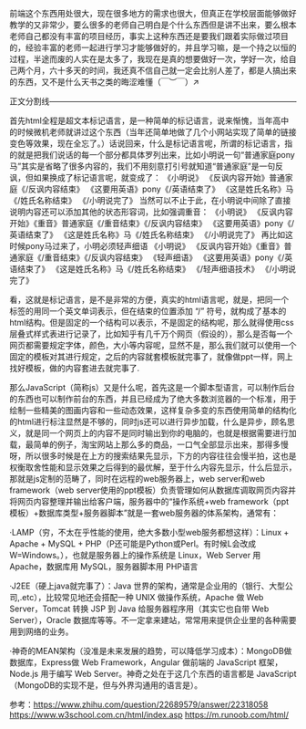   前端这个东西用处很大，现在很多地方的需求也很大，但真正在学校层面能够做好教学的又非常少，要么很多的老师自己明白是个什么东西但是讲不出来，要么根本老师自己都没有丰富的项目经历，事实上这种东西还是要我们跟着实际做过项目的，经验丰富的老师一起进行学习才能够做好的，并且学习嘛，是一个持之以恒的过程，半途而废的人实在是太多了，我现在是真的想要做好一次，学好一次，给自己两个月，六十多天的时间，我还真不信自己就一定会比别人差了，都是人搞出来的东西，又不是什么天书之类的晦涩难懂（￣︶￣）↗　
	
正文分割线———————————————————————————————

首先html全程是超文本标记语言，是一种简单的标记语言，说来惭愧，当年高中的时候微机老师就讲过这个东西（当年还简单地做了几个小网站实现了简单的链接变色等效果，现在全忘了。）话说回来，什么是标记语言呢，所谓的标记语言，指的就是把我们说话的每一个部分都具体罗列出来，比如小明说一句“普通家庭pony马”其实是省略了很多内容的，我们不用刻意打引号就知道“普通家庭”是一句反讽，但如果换成了标记语言呢，就变成了：
《小明说》
《反讽内容开始》普通家庭《/反讽内容结束》
《这要用英语》pony《/英语结束了》
《这是姓氏名称》马《/姓氏名称结束》
《/小明说完了》
当然可以不止于此，在小明说中间除了直接说明内容还可以添加其他的状态形容词，比如强调重音：
《小明说》
《反讽内容开始》《重音》普通家庭《/重音结束》《/反讽内容结束》
《这要用英语》pony《/英语结束了》
《这是姓氏名称》马《/姓氏名称结束》
《/小明说完了》
再比如这时候pony马过来了，小明必须轻声细语
《小明说》
《反讽内容开始》《重音》普通家庭《/重音结束》《/反讽内容结束》
《轻声细语》
《这要用英语》pony《/英语结束了》
《这是姓氏名称》马《/姓氏名称结束》
《/轻声细语技术》
《/小明说完了》

看，这就是标记语言，是不是非常的方便，真实的html语言呢，就是，把同一个标签的用同一个英文单词表示，但在结束的位置添加 “/” 符号，就构成了基本的html结构。但是固定的一个结构可以表示，不是固定的结构呢，那么就得使用css层叠式样式表进行记录了，比如知乎有几千万个网页（假设的），那么是否每一个网页都需要规定字体，颜色，大小等内容呢，显然不是，那么我们就可以使用一个固定的模板对其进行规定，之后的内容就套模板就完事了，就像做ppt一样，网上找好模板，做的内容套进去就完事了.

那么JavaScript（简称js）又是什么呢，首先这是一个脚本型语言，可以制作后台的东西也可以制作前台的东西，并且已经成为了绝大多数浏览器的一个标准，用于绘制一些精美的图画内容和一些动态效果，这样复杂多变的东西使用简单的结构化的html进行标注显然是不够的，同时js还可以进行异步加载，什么是异步，顾名思义，就是同一个网页上的内容不是同时输出到你的电脑的，也就是根据需要进行加载，最简单的例子，淘宝网站上那么多的商品，一口气全部显示出来，那得多慢呀，所以很多时候是在上方的搜索结果先显示，下方的内容往往会慢半拍，这也是权衡取舍性能和显示效果之后得到的最优解，至于什么内容先显示，什么后显示，那就是js定制的范畴了，同时在远程的web服务器上，web server和web framework（web server使用的ppt模板）负责管理如何从数据库调取网页内容并将网页内容整理并输出给客户端，服务器中的“操作系统+web framework（ppt模板）+数据库类型+服务器脚本”就是一套web服务器的体系架构，通常有：

·LAMP（穷，不太在乎性能的使用，绝大多数小型web服务都想这样）：Linux + Apache + MySQL + PHP（P还可能是Python或Perl。有时候L会改成W=Windows。），也就是服务器上的操作系统是 Linux，Web Server 用 Apache，数据库用 MySQL，服务器脚本用 PHP语言

·J2EE（硬上java就完事了）：Java 世界的架构，通常是企业用的（银行、大型公司,.etc），比较常见地还会搭配一种 UNIX 做操作系统，Apache 做 Web Server，Tomcat 转换 JSP 到 Java 给服务器程序用（其实它也自带 Web Server），Oracle 数据库等等。不一定拿来建站，常常用来提供企业里的各种需要用到网络的业务。

·神奇的MEAN架构（没准是未来发展的趋势，可以降低学习成本）：MongoDB做数据库，Express做 Web Framework，Angular 做前端的 JavaScript 框架，Node.js 用于编写 Web Server。神奇之处在于这几个东西的语言都是 JavaScript （MongoDB的实现不是，但与外界沟通用的语言是）。


参考：https://www.zhihu.com/question/22689579/answer/22318058
					 https://www.w3school.com.cn/html/index.asp
					 https://m.runoob.com/html/
